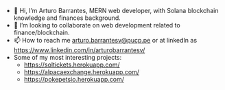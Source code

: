 - 👋 Hi, I’m Arturo Barrantes, MERN web developer, with Solana blockchain knowledge and finances background.
- 💪 I’m looking to collaborate on web development related to finance/blockchain.
- 📫 How to reach me arturo.barrantesv@pucp.pe or at linkedIn as https://www.linkedin.com/in/arturobarrantesv/
- Some of my most interesting projects: 
  - https://soltickets.herokuapp.com/
  - https://alpacaexchange.herokuapp.com/
  - https://pokepetsio.herokuapp.com/   

<!---
Arcturus91/Arcturus91 is a ✨ special ✨ repository because its `README.md` (this file) appears on your GitHub profile.
You can click the Preview link to take a look at your changes.
--->
